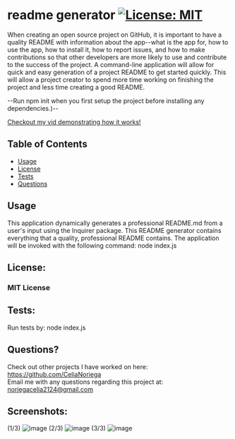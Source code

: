 # readme generator  [![License: MIT](https://img.shields.io/badge/License-MIT-yellow.svg)](https://opensource.org/licenses/MIT)
  When creating an open source project on GitHub, it is important to have a quality README with information about the app--what is the app for, how to use the app, how to install it, how to report issues, and how to make contributions so that other developers are more likely to use and contribute to the success of the project. A command-line application will allow for quick and easy generation of a project README to get started quickly. This will allow a project creator to spend more time working on finishing the project and less time creating a good README.

  --Run npm init when you first setup the project before installing any dependencies.)-- 

  [Checkout my vid demonstrating how it works!](https://drive.google.com/file/d/1n-mju2t8JGq-I2VXIrqVzmIiAe5MSu2_/view)

## Table of Contents
  * [Usage](#usage)
  * [License](#license)
  * [Tests](#tests)
  * [Questions](#questions)

## Usage 

  This application dynamically generates a professional README.md from a user's input using the Inquirer package. This README generator contains everything that a quality, professional README contains. The application will be invoked with the following command: node index.js

## License:
### MIT License

## Tests:
   Run tests by: node index.js
  
## Questions?
    
  Check out other projects I have worked on here: https://github.com/CeliaNoriega    
  Email me with any questions regarding this project at: noriegacelia2124@gmail.com

## Screenshots:
  (1/3)
  ![image](https://user-images.githubusercontent.com/71470687/99767509-03bd0380-2ab8-11eb-90b9-c1e7503789bc.png)
  (2/3)
  ![image](https://user-images.githubusercontent.com/71470687/99767732-5dbdc900-2ab8-11eb-9995-896a09fceceb.png)
  (3/3)
  ![image](https://user-images.githubusercontent.com/71470687/99767754-6adab800-2ab8-11eb-93ba-7dfd79f52400.png)

